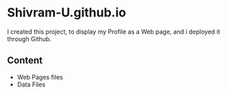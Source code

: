 # Shivram-U.github.io  
I created this project, to display my Profile as a Web page, and i deployed it through Github.

## Content
 - Web Pages files
 - Data Files
